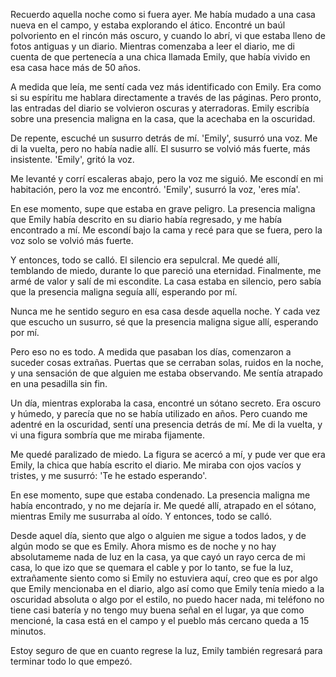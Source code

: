 

Recuerdo aquella noche como si fuera ayer. Me había mudado a una casa nueva en el campo, y estaba explorando el ático. Encontré un baúl polvoriento en el rincón más oscuro, y cuando lo abrí, vi que estaba lleno de fotos antiguas y un diario. Mientras comenzaba a leer el diario, me di cuenta de que pertenecía a una chica llamada Emily, que había vivido en esa casa hace más de 50 años.

A medida que leía, me sentí cada vez más identificado con Emily. Era como si su espíritu me hablara directamente a través de las páginas. Pero pronto, las entradas del diario se volvieron oscuras y aterradoras. Emily escribía sobre una presencia maligna en la casa, que la acechaba en la oscuridad.

De repente, escuché un susurro detrás de mí. 'Emily', susurró una voz. Me di la vuelta, pero no había nadie allí. El susurro se volvió más fuerte, más insistente. 'Emily', gritó la voz.

Me levanté y corrí escaleras abajo, pero la voz me siguió. Me escondí en mi habitación, pero la voz me encontró. 'Emily', susurró la voz, 'eres mía'.

En ese momento, supe que estaba en grave peligro. La presencia maligna que Emily había descrito en su diario había regresado, y me había encontrado a mí. Me escondí bajo la cama y recé para que se fuera, pero la voz solo se volvió más fuerte.

Y entonces, todo se calló. El silencio era sepulcral. Me quedé allí, temblando de miedo, durante lo que pareció una eternidad. Finalmente, me armé de valor y salí de mi escondite. La casa estaba en silencio, pero sabía que la presencia maligna seguía allí, esperando por mí.

Nunca me he sentido seguro en esa casa desde aquella noche. Y cada vez que escucho un susurro, sé que la presencia maligna sigue allí, esperando por mí.

Pero eso no es todo. A medida que pasaban los días, comenzaron a suceder cosas extrañas. Puertas que se cerraban solas, ruidos en la noche, y una sensación de que alguien me estaba observando. Me sentía atrapado en una pesadilla sin fin.

Un día, mientras exploraba la casa, encontré un sótano secreto. Era oscuro y húmedo, y parecía que no se había utilizado en años. Pero cuando me adentré en la oscuridad, sentí una presencia detrás de mí. Me di la vuelta, y vi una figura sombría que me miraba fijamente.

Me quedé paralizado de miedo. La figura se acercó a mí, y pude ver que era Emily, la chica que había escrito el diario. Me miraba con ojos vacíos y tristes, y me susurró: 'Te he estado esperando'.

En ese momento, supe que estaba condenado. La presencia maligna me había encontrado, y no me dejaría ir. Me quedé allí, atrapado en el sótano, mientras Emily me susurraba al oído. Y entonces, todo se calló. 

Desde aquel día, siento que algo o alguien me sigue a todos lados, y de algún modo se que es Emily. Ahora mismo es de noche y no hay absolutameme nada de luz en la casa, ya que cayó un rayo cerca de mi casa, lo que izo que se quemara el cable y por lo tanto, se fue la luz, extrañamente siento como si Emily no estuviera aquí, creo que es por algo que Emily mencionaba en el diario, algo así como que Emily tenía miedo a la oscuridad absoluta o algo por el estilo, no puedo hacer nada, mi teléfono no tiene casi batería y no tengo muy buena señal en el lugar, ya que como mencioné, la casa está en el campo y el pueblo más cercano queda a 15 minutos.

Estoy seguro de que en cuanto regrese la luz, Emily también regresará para terminar todo lo que empezó.
